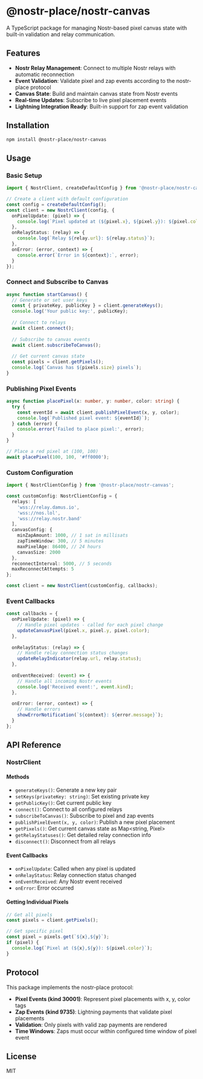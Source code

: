 # @nostr-place/nostr-canvas

A TypeScript package for managing Nostr-based pixel canvas state with built-in validation and relay communication.

## Features

- **Nostr Relay Management**: Connect to multiple Nostr relays with automatic reconnection
- **Event Validation**: Validate pixel and zap events according to the nostr-place protocol
- **Canvas State**: Build and maintain canvas state from Nostr events
- **Real-time Updates**: Subscribe to live pixel placement events
- **Lightning Integration Ready**: Built-in support for zap event validation

## Installation

```bash
npm install @nostr-place/nostr-canvas
```

## Usage

### Basic Setup

```typescript
import { NostrClient, createDefaultConfig } from '@nostr-place/nostr-canvas';

// Create a client with default configuration
const config = createDefaultConfig();
const client = new NostrClient(config, {
  onPixelUpdate: (pixel) => {
    console.log(`Pixel updated at (${pixel.x}, ${pixel.y}): ${pixel.color}`);
  },
  onRelayStatus: (relay) => {
    console.log(`Relay ${relay.url}: ${relay.status}`);
  },
  onError: (error, context) => {
    console.error(`Error in ${context}:`, error);
  }
});
```

### Connect and Subscribe to Canvas

```typescript
async function startCanvas() {
  // Generate or set user keys
  const { privateKey, publicKey } = client.generateKeys();
  console.log('Your public key:', publicKey);
  
  // Connect to relays
  await client.connect();
  
  // Subscribe to canvas events
  await client.subscribeToCanvas();
  
  // Get current canvas state
  const pixels = client.getPixels();
  console.log(`Canvas has ${pixels.size} pixels`);
}
```

### Publishing Pixel Events

```typescript
async function placePixel(x: number, y: number, color: string) {
  try {
    const eventId = await client.publishPixelEvent(x, y, color);
    console.log(`Published pixel event: ${eventId}`);
  } catch (error) {
    console.error('Failed to place pixel:', error);
  }
}

// Place a red pixel at (100, 100)
await placePixel(100, 100, '#ff0000');
```

### Custom Configuration

```typescript
import { NostrClientConfig } from '@nostr-place/nostr-canvas';

const customConfig: NostrClientConfig = {
  relays: [
    'wss://relay.damus.io',
    'wss://nos.lol',
    'wss://relay.nostr.band'
  ],
  canvasConfig: {
    minZapAmount: 1000, // 1 sat in millisats
    zapTimeWindow: 300, // 5 minutes
    maxPixelAge: 86400, // 24 hours
    canvasSize: 2000
  },
  reconnectInterval: 5000, // 5 seconds
  maxReconnectAttempts: 5
};

const client = new NostrClient(customConfig, callbacks);
```

### Event Callbacks

```typescript
const callbacks = {
  onPixelUpdate: (pixel) => {
    // Handle pixel updates - called for each pixel change
    updateCanvasPixel(pixel.x, pixel.y, pixel.color);
  },
  
  onRelayStatus: (relay) => {
    // Handle relay connection status changes
    updateRelayIndicator(relay.url, relay.status);
  },
  
  onEventReceived: (event) => {
    // Handle all incoming Nostr events
    console.log('Received event:', event.kind);
  },
  
  onError: (error, context) => {
    // Handle errors
    showErrorNotification(`${context}: ${error.message}`);
  }
};
```

## API Reference

### NostrClient

#### Methods

- `generateKeys()`: Generate a new key pair
- `setKeys(privateKey: string)`: Set existing private key
- `getPublicKey()`: Get current public key
- `connect()`: Connect to all configured relays
- `subscribeToCanvas()`: Subscribe to pixel and zap events
- `publishPixelEvent(x, y, color)`: Publish a new pixel placement
- `getPixels()`: Get current canvas state as Map<string, Pixel>
- `getRelayStatuses()`: Get detailed relay connection info
- `disconnect()`: Disconnect from all relays

#### Event Callbacks

- `onPixelUpdate`: Called when any pixel is updated
- `onRelayStatus`: Relay connection status changed
- `onEventReceived`: Any Nostr event received
- `onError`: Error occurred

#### Getting Individual Pixels

```typescript
// Get all pixels
const pixels = client.getPixels();

// Get specific pixel
const pixel = pixels.get(`${x},${y}`);
if (pixel) {
  console.log(`Pixel at (${x},${y}): ${pixel.color}`);
}
```

## Protocol

This package implements the nostr-place protocol:

- **Pixel Events (kind 30001)**: Represent pixel placements with x, y, color tags
- **Zap Events (kind 9735)**: Lightning payments that validate pixel placements
- **Validation**: Only pixels with valid zap payments are rendered
- **Time Windows**: Zaps must occur within configured time window of pixel event

## License

MIT 